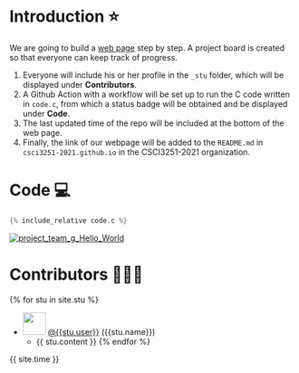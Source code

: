 # Introduction ⭐
We are going to build a [web page](https://csci3251-2021.github.io/project-team-g/) step by step.
A project board is created so that everyone can keep track of progress.
1. Everyone will include his or her profile in the `_stu` folder, which will be displayed under **Contributors**. 
2. A Github Action with a workflow will be set up to run the C code written in `code.c`, from which a status badge will be obtained and be displayed under **Code**.
3. The last updated time of the repo will be included at the bottom of the web page.
4. Finally, the link of our webpage will be added to the `README.md` in `csci3251-2021.github.io` in the CSCI3251-2021 organization.

# Code 💻
 ```c
 {% include_relative code.c %}
 ```
 [![project_team_g_Hello_World](https://github.com/csci3251-2021/project-team-g/actions/workflows/c-cpp.yml/badge.svg?branch=master)](https://github.com/csci3251-2021/project-team-g/actions/workflows/c-cpp.yml)
 
 # Contributors 🧑‍🤝‍🧑
{% for stu in site.stu %}
  * <img src="{{ stu.image }}" style="width: 40px; height: 40px"> [@{{stu.user}}](http://github.com/{{stu.user}}) ({{stu.name}}) 
    * {{ stu.content }}
{% endfor %}

{{ site.time }}
